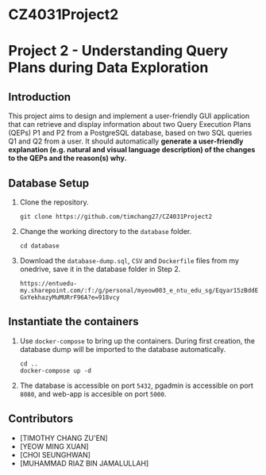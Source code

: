 # CZ4031Project2 
# Project 2 - Understanding Query Plans during Data Exploration

## Introduction
This project aims to design and implement a user-friendly GUI application that can retrieve and display information about two Query Execution Plans (QEPs) P1 and P2 from a PostgreSQL database, based on two SQL queries Q1 and Q2 from a user. It should automatically **generate a user-friendly explanation (e.g. natural and visual language description) of the changes to the QEPs and the reason(s) why.**

## Database Setup
1. Clone the repository.
    ```
    git clone https://github.com/timchang27/CZ4031Project2
    ```

2. Change the working directory to the `database` folder.
    ```
    cd database
    ```

3. Download the `database-dump.sql`, `CSV` and `Dockerfile` files from my onedrive, save it in the database folder in Step 2. 
    ```
    https://entuedu-my.sharepoint.com/:f:/g/personal/myeow003_e_ntu_edu_sg/Eqyar15zBddEqB89XAwbRC8BkB-GxYekhazyMuMURrF96A?e=918vcy
    ```

## Instantiate the containers
1. Use `docker-compose` to bring up the containers. During first creation, the database dump will be imported to the database automatically.
    ```
    cd ..
    docker-compose up -d
    ```

2. The database is accessible on port `5432`, pgadmin is accessible on port `8080`, and web-app is accesible on port `5000`.

## Contributors
- [TIMOTHY CHANG ZU'EN]
- [YEOW MING XUAN]
- [CHOI SEUNGHWAN]
- [MUHAMMAD RIAZ BIN JAMALULLAH]